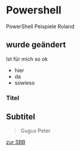 # Powershell

PowerShell Peispiele Roland

## wurde geändert

Ist für mich so ok

* hier
* da
* sowieso

### Titel

## Subtitel

> Gugus
> Peter

[zur SBB](www.sbb.ch)
